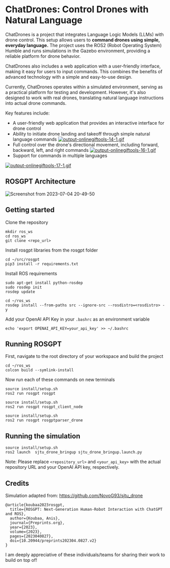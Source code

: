 # ChatDrones: Control Drones with Natural Language

ChatDrones is a project that integrates Language Logic Models (LLMs) with drone control. This setup allows users to **command drones using simple, everyday language.** The project uses the ROS2 (Robot Operating System) Humble and runs simulations in the Gazebo environment, providing a reliable platform for drone behavior.

ChatDrones also includes a web application with a user-friendly interface, making it easy for users to input commands. This combines the benefits of advanced technology with a simple and easy-to-use design.

Currently, ChatDrones operates within a simulated environment, serving as a practical platform for testing and development. However, it's also designed to work with real drones, translating natural language instructions into actual drone commands.

Key features include:

- A user-friendly web application that provides an interactive interface for drone control
- Ability to initiate drone landing and takeoff through simple natural language commands
[![output-onlinegiftools-14-1.gif](https://i.postimg.cc/rsQSKyS4/output-onlinegiftools-14-1.gif)](https://postimg.cc/hQQJYBZ4)
- Full control over the drone's directional movement, including forward, backward, left, and right commands
[![output-onlinegiftools-16-1.gif](https://i.postimg.cc/KjHR61P0/output-onlinegiftools-16-1.gif)](https://postimg.cc/64CWR51Z)
- Support for commands in multiple languages

[![output-onlinegiftools-17-1.gif](https://i.postimg.cc/qvXpntNW/output-onlinegiftools-17-1.gif)](https://postimg.cc/mPkxWgNS)



## ROSGPT Architecture

![Screenshot from 2023-07-04 20-49-50](https://github.com/Gaurang-1402/ChatDrones/assets/71042887/f3534fd5-1ac8-4d55-8e67-fb5f6c0ddf8d)


## Getting started

Clone the repository

```
mkdir ros_ws
cd ros_ws
git clone <repo_url>
```

Install rosgpt libraries from the rosgpt folder

```
cd ~/src/rosgpt
pip3 install -r requirements.txt
```

Install ROS requirements

```
sudo apt-get install python-rosdep
sudo rosdep init
rosdep update
```

```
cd ~/ros_ws
rosdep install --from-paths src --ignore-src --rosdistro=<rosdistro> -y
```


Add your OpenAI API Key in your ```.bashrc``` as an environment variable 

```
echo 'export OPENAI_API_KEY=your_api_key' >> ~/.bashrc
```


## Running ROSGPT

First, navigate to the root directory of your workspace and build the project

```
cd ~/ros_ws
colcon build --symlink-install
```
Now run each of these commands on new terminals

```
source install/setup.sh
ros2 run rosgpt rosgpt
```

```
source install/setup.sh
ros2 run rosgpt rosgpt_client_node 
```

```
source install/setup.sh
ros2 run rosgpt rosgptparser_drone 
```

## Running the simulation

```
source install/setup.sh
ros2 launch  sjtu_drone_bringup sjtu_drone_bringup.launch.py
```


Note: Please replace `<repository_url>` and `<your_api_key>` with the actual repository URL and your OpenAI API key, respectively.


## Credits
Simulation adapted from: https://github.com/NovoG93/sjtu_drone

```
@article{koubaa2023rosgpt,
  title={ROSGPT: Next-Generation Human-Robot Interaction with ChatGPT and ROS},
  author={Koubaa, Anis},
  journal={Preprints.org},
  year={2023},
  volume={2023},
  pages={2023040827},
  doi={10.20944/preprints202304.0827.v2}
}

```

I am deeply appreciative of these individuals/teams for sharing their work to build on top of!
